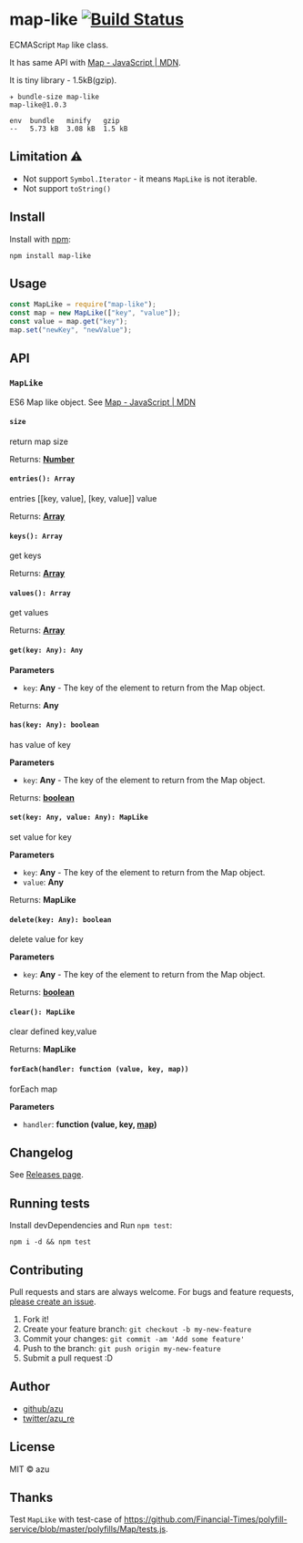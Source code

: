 # map-like [![Build Status](https://travis-ci.org/azu/map-like.svg?branch=master)](https://travis-ci.org/azu/map-like)

ECMAScript `Map` like class.

It has same API with [Map - JavaScript | MDN](https://developer.mozilla.org/en-US/docs/Web/JavaScript/Reference/Global_Objects/Map "Map - JavaScript | MDN").

It is tiny library - 1.5kB(gzip).

```
✈ bundle-size map-like
map-like@1.0.3

env  bundle   minify   gzip
--   5.73 kB  3.08 kB  1.5 kB
```


## Limitation :warning:

- Not support `Symbol.Iterator` - it means `MapLike` is not iterable. 
- Not support `toString()`

## Install

Install with [npm](https://www.npmjs.com/):

    npm install map-like

## Usage

```js
const MapLike = require("map-like");
const map = new MapLike(["key", "value"]);
const value = map.get("key");
map.set("newKey", "newValue");
```

## API

### `MapLike`

ES6 Map like object.
See [Map - JavaScript | MDN](https://developer.mozilla.org/en-US/docs/Web/JavaScript/Reference/Global_Objects/Map "Map - JavaScript | MDN")

#### `size`

return map size

Returns: **[Number](https://developer.mozilla.org/en-US/docs/Web/JavaScript/Reference/Global_Objects/Number)**

#### `entries(): Array`

entries \[[key, value], [key, value]] value

Returns: **[Array](https://developer.mozilla.org/en-US/docs/Web/JavaScript/Reference/Global_Objects/Array)**

#### `keys(): Array`

get keys

Returns: **[Array](https://developer.mozilla.org/en-US/docs/Web/JavaScript/Reference/Global_Objects/Array)**

#### `values(): Array`

get values

Returns: **[Array](https://developer.mozilla.org/en-US/docs/Web/JavaScript/Reference/Global_Objects/Array)**

#### `get(key: Any): Any`

**Parameters**

- `key`: **Any** - The key of the element to return from the Map object.

Returns: **Any**

#### `has(key: Any): boolean`

has value of key

**Parameters**

- `key`: **Any** - The key of the element to return from the Map object.

Returns: **[boolean](https://developer.mozilla.org/en-US/docs/Web/JavaScript/Reference/Global_Objects/Boolean)**

#### `set(key: Any, value: Any): MapLike`

set value for key

**Parameters**

- `key`: **Any** - The key of the element to return from the Map object.
- `value`: **Any**

Returns: **MapLike**

#### `delete(key: Any): boolean`

delete value for key

**Parameters**

- `key`: **Any** - The key of the element to return from the Map object.

Returns: **[boolean](https://developer.mozilla.org/en-US/docs/Web/JavaScript/Reference/Global_Objects/Boolean)**

#### `clear(): MapLike`

clear defined key,value

Returns: **MapLike**

#### `forEach(handler: function (value, key, map))`

forEach map

**Parameters**

- `handler`: **function (value, key, [map](https://developer.mozilla.org/en-US/docs/Web/JavaScript/Reference/Global_Objects/Map))**

## Changelog

See [Releases page](https://github.com/azu/map-like/releases).

## Running tests

Install devDependencies and Run `npm test`:

    npm i -d && npm test

## Contributing

Pull requests and stars are always welcome.
For bugs and feature requests, [please create an issue](https://github.com/azu/map-like/issues).

1. Fork it!
2. Create your feature branch: `git checkout -b my-new-feature`
3. Commit your changes: `git commit -am 'Add some feature'`
4. Push to the branch: `git push origin my-new-feature`
5. Submit a pull request :D

## Author

- [github/azu](https://github.com/azu)
- [twitter/azu_re](http://twitter.com/azu_re)

## License

MIT © azu

## Thanks

Test `MapLike` with test-case of <https://github.com/Financial-Times/polyfill-service/blob/master/polyfills/Map/tests.js>.

